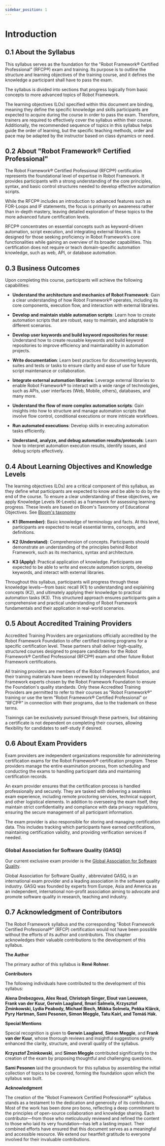 ```yaml
---
sidebar_position: 1
---
```


# Introduction




## 0.1 About the Syllabus
This syllabus serves as the foundation for the "Robot Framework® Certified Professional" (RFCP®) exam and training.
Its purpose is to outline the structure and learning objectives of the training course,
and it defines the knowledge a participant shall have to pass the exam.

The syllabus is divided into sections that progress logically from basic concepts to more advanced topics of Robot Framework.

The learning objectives (LOs) specified within this document are binding,
meaning they define the specific knowledge and skills participants are expected to acquire during the course in order to pass the exam.
Therefore, trainers are required to effectively cover the syllabus within their course.
Additionally, the recommended sequence of topics in this syllabus helps guide the order of learning,
but the specific teaching methods, order and pace may be adapted by the instructor based on class dynamics or need.




## 0.2 About "Robot Framework® Certified Professional"
The Robot Framework® Certified Professional (RFCP®) certification represents the foundational level of expertise in Robot Framework. It provides participants with a strong understanding of the core principles, syntax, and basic control structures needed to develop effective automation scripts.

While the RFCP® includes an introduction to advanced features such as FOR-Loops and IF statements,
the focus is primarily on awareness rather than in-depth mastery,
leaving detailed exploration of these topics to the more advanced future certification levels.

RFCP® concentrates on essential concepts such as keyword-driven automation, script execution, and integrating external libraries.
It is designed for those seeking proficiency in Robot Framework’s core functionalities while gaining an overview of its broader capabilities.
This certification does not require or teach domain-specific automation knowledge, such as web, API, or database automation.




## 0.3 Business Outcomes
Upon completing this course, participants will achieve the following capabilities:

- **Understand the architecture and mechanics of Robot Framework**: Gain a clear understanding of how Robot Framework® operates, including its core components, execution flow, and interaction with external libraries.

- **Develop and maintain stable automation scripts**: Learn how to create automation scripts that are robust, easy to maintain, and adaptable to different scenarios.

- **Develop user keywords and build keyword repositories for reuse**: Understand how to create reusable keywords and build keyword repositories to improve efficiency and maintainability in automation projects.

- **Write documentation**: Learn best practices for documenting keywords, suites and tests or tasks to ensure clarity and ease of use for future script maintenance or collaboration.

- **Integrate external automation libraries**: Leverage external libraries to enable Robot Framework® to interact with a wide range of technologies, such as APIs, user interfaces (Web, Mobile, others), databases, and many more.

- **Understand the flow of more complex automation scripts**: Gain insights into how to structure and manage automation scripts that involve flow control, conditional executions or more intricate workflows.

- **Run automated executions**: Develop skills in executing automation tasks efficiently.

- **Understand, analyze, and debug automation results/protocols**: Learn how to interpret automation execution results, identify issues, and debug scripts effectively.




## 0.4 About Learning Objectives and Knowledge Levels
The learning objectives (LOs) are a critical component of this syllabus,
as they define what participants are expected to know and be able to do by the end of the course.
To ensure a clear understanding of these objectives, we apply Knowledge Levels (K-Levels) as a framework for assessing learning progress.
These levels are based on Bloom's Taxonomy of Educational Objectives. See [Bloom's taxonomy](https://en.wikipedia.org/wiki/Bloom%27s_taxonomy)

- **K1 (Remember)**: Basic knowledge of terminology and facts. At this level, participants are expected to recall essential terms, concepts, and definitions.

- **K2 (Understand)**: Comprehension of concepts. Participants should demonstrate an understanding of the principles behind Robot Framework, such as its mechanics, syntax and architecture.

- **K3 (Apply)**: Practical application of knowledge. Participants are expected to be able to write and execute automation scripts, develop keywords, and interact with external libraries.

Throughout this syllabus, participants will progress through these knowledge levels—from basic recall (K1) to understanding and explaining concepts (K2), and ultimately applying their knowledge to practical automation tasks (K3). This structured approach ensures participants gain a comprehensive and practical understanding of Robot Framework fundamentals and their application in real-world scenarios.



## 0.5 About Accredited Training Providers

Accredited Training Providers are organizations officially accredited by the Robot Framework Foundation to offer certified training programs for a specific certification level.
These partners shall deliver high-quality, structured courses designed to prepare candidates for the Robot Framework® Certified Professional (RFCP®) exam and other future Robot Framework certifications.

All training providers are members of the Robot Framework Foundation,
and their training materials have been reviewed by independent Robot Framework experts chosen by the Robot Framework Foundation to ensure the Foundation's quality standards.
Only these Accredited Training Providers are permitted to refer to their courses as "Robot Framework®" training or use the term "Robot Framework® Certified Professional" or "RFCP®" in connection with their programs, due to the trademark on these terms.

Trainings can be exclusively pursued through these partners, but obtaining a certificate is not dependent on completing their courses, allowing flexibility for candidates to self-study if desired.




## 0.6 About Exam Providers

Exam providers are independent organizations responsible for administering certification exams for the Robot Framework® certification program.
These providers manage the entire examination process, from scheduling and conducting the exams to handling participant data and maintaining certification records.

An exam provider ensures that the certification process is handled professionally and securely.
They are tasked with delivering a seamless exam experience, including remote proctoring services, technical support, and other logistical elements.
In addition to overseeing the exam itself, they maintain strict confidentiality and compliance with data privacy regulations, ensuring the secure management of all participant information.

The exam provider is also responsible for storing and managing certification data.
This includes tracking which participants have earned certifications, maintaining certification validity, and providing verification services if needed.

### Global Association for Software Quality (GASQ)

Our current exclusive exam provider is the [Global Association for Software Quality](https://www.gasq.org/en/home.html).

Global Association for Software Quality , abbreviated GASQ,
is an international exam provider and a leading association in the software quality industry.
GASQ was founded by experts from Europe, Asia and America as an independent,
international non-profit association aiming to advocate and promote software quality in research, teaching and industry.

## 0.7 Acknowledgment of Contributors

The Robot Framework syllabus and the corresponding "Robot Framework Certified Professional®" (RFCP) certification would not have been possible without the efforts of its author and contributors. This chapter acknowledges their valuable contributions to the development of this syllabus.

**The Author**

The primary author of this syllabus is **René Rohner**.

**Contributors**

The following individuals have contributed to the development of this syllabus:

**Alena Drebezgova, Alex Read, Christoph Singer, Elout van Leeuwen, Frank van der Kuur, Gerwin Laagland, Ilmari Salmela, Krzysztof Żminkowski, Lydia Peabody, Michael Biech, Miikka Solmela, Pekka Klärck, Pyry Hartman, Sami Pesonen, Simon Meggle, Tatu Kairi, and Tomáš Hák.**

**Special Mentions**

Special recognition is given to **Gerwin Laagland**, **Simon Meggle**, and **Frank van der Kuur**, whose thorough reviews and insightful suggestions greatly enhanced the clarity, structure, and overall quality of the syllabus.

**Krzysztof Żminkowski**, and **Simon Meggle** contributed significantly to the creation of the exam by proposing thoughtful and challenging questions.

**Sami Pesonen** laid the groundwork for this syllabus by assembling the initial collection of topics to be covered, forming the foundation upon which the syllabus was built.

**Acknowledgment**

The creation of the "Robot Framework Certified Professional®" syllabus stands as a testament to the dedication and generosity of its contributors. Most of the work has been done pro bono, reflecting a deep commitment to the principles of open-source collaboration and knowledge sharing. Each contributor—from those who meticulously reviewed and refined the content to those who laid its very foundation—has left a lasting impact. Their combined efforts have ensured that this document serves as a meaningful and accessible resource. We extend our heartfelt gratitude to everyone involved for their invaluable contributions.
